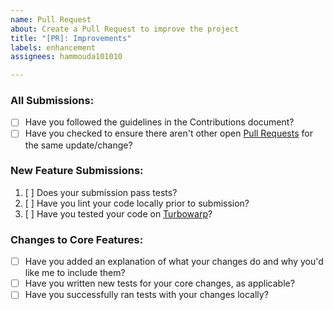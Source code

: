 ```yaml
---
name: Pull Request
about: Create a Pull Request to improve the project
title: "[PR]: Improvements"
labels: enhancement
assignees: hammouda101010

---
```


### All Submissions:

* [ ] Have you followed the guidelines in the Contributions document?
* [ ] Have you checked to ensure there aren't other open [Pull Requests](https://github.com/hammouda101010/turbowarp-bsky-api/pulls) for the same update/change?

<!-- You can erase any parts of this template not applicable to your Pull Request. -->

### New Feature Submissions:

1. [ ] Does your submission pass tests?
2. [ ] Have you lint your code locally prior to submission?
3. [ ] Have you tested your code on [Turbowarp](https://turbowarp.org/)?

### Changes to Core Features:

* [ ] Have you added an explanation of what your changes do and why you'd like me to include them?
* [ ] Have you written new tests for your core changes, as applicable?
* [ ] Have you successfully ran tests with your changes locally?
